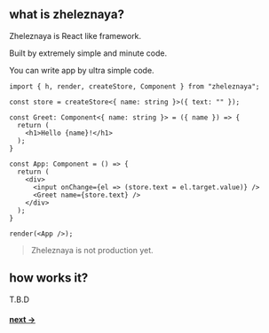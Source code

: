 ## what is zheleznaya?

Zheleznaya is React like framework.

Built by extremely simple and minute code.

You can write app by ultra simple code.

```tsx
import { h, render, createStore, Component } from "zheleznaya";

const store = createStore<{ name: string }>({ text: "" });

const Greet: Component<{ name: string }> = ({ name }) => {
  return (
    <h1>Hello {name}!</h1>
  );
}

const App: Component = () => {
  return (
    <div>
      <input onChange={el => (store.text = el.target.value)} />
      <Greet name={store.text} />
    </div>
  );
}

render(<App />);
```

> Zheleznaya is not production yet.

## how works it?

T.B.D

#### [next ->](#installation)
